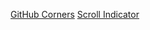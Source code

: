 [GitHub Corners](https://github.com/tholman/github-corners)
[Scroll Indicator](https://www.w3schools.com/howto/howto_js_scroll_indicator.asp)
